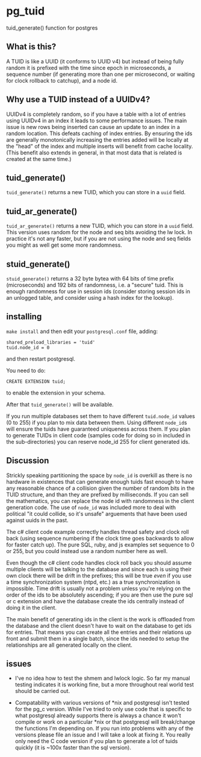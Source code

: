 # pg_tuid
tuid_generate() function for postgres

## What is this?
A TUID is like a UUID (it conforms to UUID v4) but instead of being fully random it is prefixed with
the time since epoch in microseconds, a sequence number (if generating more than one per microsecond, or
waiting for clock rollback to catchup), and a node id.

## Why use a TUID instead of a UUIDv4?
UUIDv4 is completely random, so if you have a table with a lot of entries using UUIDv4 in an index it leads to
some performance issues. The main issue is new rows being inserted can cause an update to an index in a random
location. This defeats caching of index entries. By ensuring the ids are generally monotonically increasing
the entries added will be locally at the "head" of the index and multiple inserts will benefit from cache
locality. (This benefit also extends in general, in that most data that is related is created at the same time.)

## tuid_generate()

`tuid_generate()` returns a new TUID, which you can store in a `uuid` field.

## tuid_ar_generate()

`tuid_ar_generate()` returns a new TUID, which you can store in a `uuid` field. This version uses random for the node and seq bits avoiding the lw lock. In practice it's not any faster, but if you are not using the node and seq fields you might as well get some more randomness.

## stuid_generate()

`stuid_generate()` returns a 32 byte bytea with 64 bits of time prefix (microseconds) and 192 bits of randomness, i.e. a "secure" tuid. This is enough randomness for use in session ids (consider storing session ids in an unlogged table, and consider using a hash index for the lookup).

## installing

`make install` and then edit your `postgresql.conf` file, adding:

    shared_preload_libraries = 'tuid'
    tuid.node_id = 0
    
and then restart postgresql.

You need to do:

    CREATE EXTENSION tuid;

to enable the extension in your schema.

After that `tuid_generate()` will be available.

If you run multiple databases set them to have different `tuid.node_id` values (0 to 255) if you plan to mix data
between them. Using different `node_id`s will ensure the tuids have guaranteed uniqueness across them. If you plan to
generate TUIDs in client code (samples code for doing so in included in the sub-directories) you can reserve node_id
255 for client generated ids.

## Discussion

Strickly speaking partitioning the space by `node_id` is overkill as there is no hardware in existences that can 
generate enough tuids fast enough to have any reasonable chance of a collision given the number of random bits in
the TUID structure, and than they are prefixed by milliseconds. If you can sell the mathematics, you can replace
the node id with randomness in the client generation code. The use of `node_id` was included more to deal with
political "it could collide, so it's unsafe" arguements that have been used against uuids in the past.

The c# client code example correctly handles thread safety and clock roll back (using sequence numbering if the
clock time goes backwards to allow for faster catch up). The pure SQL, ruby, and js examples set sequence to 0 or
255, but you could instead use a random number here as well.

Even though the c# client code handles clock roll back you should assume multiple clients will be talking to the
database and since each is using their own clock there will be drift in the prefixes; this will be true *even* if
you use a time synchronization system (ntpd, etc.) as a true synchronization is impossible. Time drift is usually
not a problem unless you're relying on the order of the ids to be absolutely ascending; if you are then use the
pure sql or c extension and have the database create the ids centrally instead of doing it in the client.

The main benefit of generating ids in the client is the work is offloaded from the database and the client doesn't
have to wait on the database to get ids for entries. That means you can create all the entries and their relations
up front and submit them in a single batch, since the ids needed to setup the relationships are all generated
locally on the client.

## issues

- I've no idea how to test the shmem and lwlock logic. So far my manual testing indicates it is working fine, but
a more throughout real world test should be carried out.

- Compatability with various versions of \*nix and postgresql isn't tested for the pg_c version. While I've tried
to only use code that is specific to what postgresql already supports there is always a chance it won't compile
or work on a particular \*nix or that postgresql will break/change the functions I'm depending on. If you run
into problems with any of the versions please file an issue and I will take a look at fixing it. You really only
need the C code version if you plan to generate a lot of tuids quickly (it is ~100x faster than the sql version).
